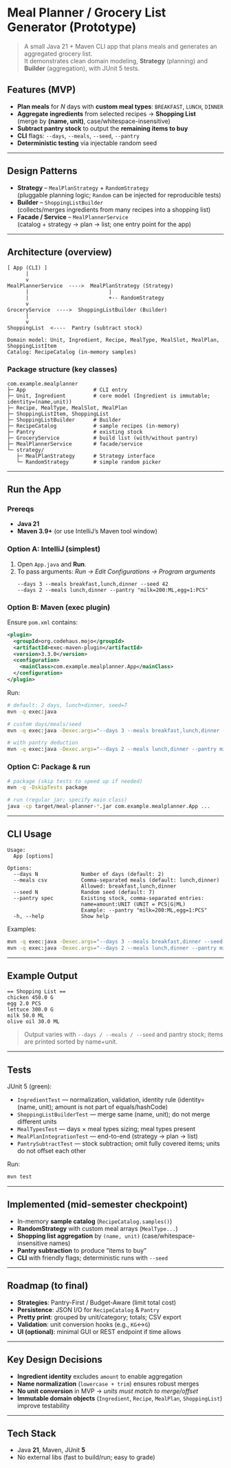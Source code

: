 # Meal Planner / Grocery List Generator (Prototype)

> A small Java 21 + Maven CLI app that plans meals and generates an aggregated grocery list.  
> It demonstrates clean domain modeling, **Strategy** (planning) and **Builder** (aggregation), with JUnit 5 tests.

## Features (MVP)
- **Plan meals** for _N_ days with **custom meal types**: `BREAKFAST`, `LUNCH`, `DINNER`
- **Aggregate ingredients** from selected recipes → **Shopping List**  
  (merge by **(name, unit)**, case/whitespace-insensitive)
- **Subtract pantry stock** to output the **remaining items to buy**
- **CLI** flags: `--days`, `--meals`, `--seed`, `--pantry`
- **Deterministic testing** via injectable random seed

---

## Design Patterns
- **Strategy** – `MealPlanStrategy` + `RandomStrategy`  
  (pluggable planning logic; `Random` can be injected for reproducible tests)
- **Builder** – `ShoppingListBuilder`  
  (collects/merges ingredients from many recipes into a shopping list)
- **Facade / Service** – `MealPlannerService`  
  (catalog + strategy → plan → list; one entry point for the app)

---

## Architecture (overview)
```
[ App (CLI) ]
      |
      v
MealPlannerService  ---->  MealPlanStrategy (Strategy)
      |                          |
      |                          +-- RandomStrategy
      v
GroceryService  ---->  ShoppingListBuilder (Builder)
      |
      v
ShoppingList  <----  Pantry (subtract stock)

Domain model: Unit, Ingredient, Recipe, MealType, MealSlot, MealPlan, ShoppingListItem
Catalog: RecipeCatalog (in-memory samples)
```

### Package structure (key classes)
```
com.example.mealplanner
├─ App                      # CLI entry
├─ Unit, Ingredient         # core model (Ingredient is immutable; identity=(name,unit))
├─ Recipe, MealType, MealSlot, MealPlan
├─ ShoppingListItem, ShoppingList
├─ ShoppingListBuilder      # Builder
├─ RecipeCatalog            # sample recipes (in-memory)
├─ Pantry                   # existing stock
├─ GroceryService           # build list (with/without pantry)
├─ MealPlannerService       # facade/service
└─ strategy/
   ├─ MealPlanStrategy      # Strategy interface
   └─ RandomStrategy        # simple random picker
```

---

## Run the App

### Prereqs
- **Java 21**
- **Maven 3.9+** (or use IntelliJ’s Maven tool window)

### Option A: IntelliJ (simplest)
1. Open `App.java` and **Run**.
2. To pass arguments: *Run → Edit Configurations → Program arguments*
   ```
   --days 3 --meals breakfast,lunch,dinner --seed 42
   --days 2 --meals lunch,dinner --pantry "milk=200:ML,egg=1:PCS"
   ```

### Option B: Maven (exec plugin)
Ensure `pom.xml` contains:
```xml
<plugin>
  <groupId>org.codehaus.mojo</groupId>
  <artifactId>exec-maven-plugin</artifactId>
  <version>3.3.0</version>
  <configuration>
    <mainClass>com.example.mealplanner.App</mainClass>
  </configuration>
</plugin>
```

Run:
```bash
# default: 2 days, lunch+dinner, seed=7
mvn -q exec:java

# custom days/meals/seed
mvn -q exec:java -Dexec.args="--days 3 --meals breakfast,lunch,dinner --seed 42"

# with pantry deduction
mvn -q exec:java -Dexec.args="--days 2 --meals lunch,dinner --pantry milk=200:ML,egg=1:PCS"
```

### Option C: Package & run
```bash
# package (skip tests to speed up if needed)
mvn -q -DskipTests package

# run (regular jar; specify main class)
java -cp target/meal-planner-*.jar com.example.mealplanner.App ...
```

---

## CLI Usage

```
Usage:
  App [options]

Options:
  --days N              Number of days (default: 2)
  --meals csv           Comma-separated meals (default: lunch,dinner)
                        Allowed: breakfast,lunch,dinner
  --seed N              Random seed (default: 7)
  --pantry spec         Existing stock, comma-separated entries:
                        name=amount:UNIT (UNIT = PCS|G|ML)
                        Example: --pantry "milk=200:ML,egg=1:PCS"
  -h, --help            Show help
```

Examples:
```bash
mvn -q exec:java -Dexec.args="--days 3 --meals breakfast,dinner --seed 123"
mvn -q exec:java -Dexec.args="--days 2 --meals lunch,dinner --pantry milk=200:ML,egg=1:PCS"
```

---

## Example Output
```
== Shopping List ==
chicken 450.0 G
egg 2.0 PCS
lettuce 300.0 G
milk 50.0 ML
olive oil 30.0 ML
```
> Output varies with `--days / --meals / --seed` and pantry stock; items are printed sorted by name+unit.

---

## Tests
JUnit 5 (green):
- `IngredientTest` — normalization, validation, identity rule (identity=(name, unit); amount is not part of equals/hashCode)
- `ShoppingListBuilderTest` — merge same (name, unit); do not merge different units
- `MealTypesTest` — days × meal types sizing; meal types present
- `MealPlanIntegrationTest` — end-to-end (strategy → plan → list)
- `PantrySubtractTest` — stock subtraction; omit fully covered items; units do not offset each other

Run:
```bash
mvn test
```

---

## Implemented (mid-semester checkpoint)
- In-memory **sample catalog** (`RecipeCatalog.samples()`)
- **RandomStrategy** with custom meal arrays (`MealType...`)
- **Shopping list aggregation** by `(name, unit)` (case/whitespace-insensitive names)
- **Pantry subtraction** to produce “items to buy”
- **CLI** with friendly flags; deterministic runs with `--seed`

---

## Roadmap (to final)
- **Strategies**: Pantry-First / Budget-Aware (limit total cost)
- **Persistence**: JSON I/O for `RecipeCatalog` & `Pantry`
- **Pretty print**: grouped by unit/category; totals; CSV export
- **Validation**: unit conversion hooks (e.g., `KG`↔`G`)
- **UI (optional)**: minimal GUI or REST endpoint if time allows

---

## Key Design Decisions
- **Ingredient identity** excludes `amount` to enable aggregation
- **Name normalization** (`lowercase + trim`) ensures robust merges
- **No unit conversion** in MVP → *units must match to merge/offset*
- **Immutable domain objects** (`Ingredient`, `Recipe`, `MealPlan`, `ShoppingList`) improve testability

---

## Tech Stack
- Java **21**, Maven, JUnit **5**
- No external libs (fast to build/run; easy to grade)

